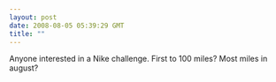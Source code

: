```yaml
---
layout: post
date: 2008-08-05 05:39:29 GMT
title: ""
---
```

Anyone interested in a Nike challenge. First to 100 miles? Most miles in august?